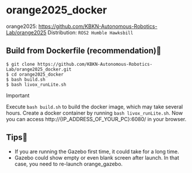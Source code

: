 # orange2025_docker

orange2025: https://github.com/KBKN-Autonomous-Robotics-Lab/orange2025
Distribution: `ROS2 Humble Hawksbill`

## Build from Dockerfile (recommendation)🔧
```
$ git clone https://github.com/KBKN-Autonomous-Robotics-Lab/orange2025_docker.git
$ cd orange2025_docker
$ bash build.sh
$ bash livox_runLite.sh
```
> [!IMPORTANT]
> Execute `bash build.sh` to build the docker image, which may take several hours.
> Create a docker container by running `bash livox_runLite.sh`. Now you can access http://{IP_ADDRESS_OF_YOUR_PC}:6080/ in your browser.

## Tips👻
- If you are running the Gazebo first time, it could take for a long time.
- Gazebo could show empty or even blank screen after launch. In that case, you need to re-launch orange_gazebo.
